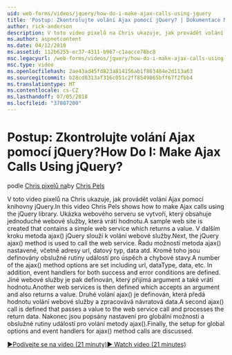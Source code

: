 ```yaml
---
uid: web-forms/videos/jquery/how-do-i-make-ajax-calls-using-jquery
title: 'Postup: Zkontrolujte volání Ajax pomocí jQuery? | Dokumentace Microsoftu'
author: rick-anderson
description: V toto video pixelů na Chris ukazuje, jak provádět volání Ajax pomocí knihovny jQuery. Ukázka webového serveru se vytvoří, který obsahuje jednoduché webové služby, které vrací...
ms.author: aspnetcontent
ms.date: 04/12/2010
ms.assetid: 112b6255-ec37-4311-b967-c1aacce78bc8
msc.legacyurl: /web-forms/videos/jquery/how-do-i-make-ajax-calls-using-jquery
msc.type: video
ms.openlocfilehash: 2ae43ad45fd823a814156ab1f863484e2d113a63
ms.sourcegitcommit: b28cd0313af316c051c2ff8549865bff67f2fbb4
ms.translationtype: MT
ms.contentlocale: cs-CZ
ms.lasthandoff: 07/05/2018
ms.locfileid: "37807200"
---
```

<a name="how-do-i-make-ajax-calls-using-jquery"></a><span data-ttu-id="979ab-105">Postup: Zkontrolujte volání Ajax pomocí jQuery?</span><span class="sxs-lookup"><span data-stu-id="979ab-105">How Do I: Make Ajax Calls Using jQuery?</span></span>
====================
<span data-ttu-id="979ab-106">podle [Chris pixelů na](https://twitter.com/chrispels)</span><span class="sxs-lookup"><span data-stu-id="979ab-106">by [Chris Pels](https://twitter.com/chrispels)</span></span>

<span data-ttu-id="979ab-107">V toto video pixelů na Chris ukazuje, jak provádět volání Ajax pomocí knihovny jQuery.</span><span class="sxs-lookup"><span data-stu-id="979ab-107">In this video Chris Pels shows how to make Ajax calls using the jQuery library.</span></span> <span data-ttu-id="979ab-108">Ukázka webového serveru se vytvoří, který obsahuje jednoduché webové služby, která vrátí hodnotu.</span><span class="sxs-lookup"><span data-stu-id="979ab-108">A sample web site is created that contains a simple web service which returns a value.</span></span> <span data-ttu-id="979ab-109">V dalším kroku metoda ajax() jQuery slouží k volání webové služby.</span><span class="sxs-lookup"><span data-stu-id="979ab-109">Next, the jQuery ajax() method is used to call the web service.</span></span> <span data-ttu-id="979ab-110">Řadu možností metoda ajax() nastavené, včetně adresy url, datový typ, data atd. Kromě toho jsou definovány obslužné rutiny událostí pro úspěch a chybové stavy.</span><span class="sxs-lookup"><span data-stu-id="979ab-110">A number of the ajax() method options are set including url, dataType, data, etc. In addition, event handlers for both success and error conditions are defined.</span></span> <span data-ttu-id="979ab-111">Jiné webové služby je pak definován, který přijímá argument a také vrátí hodnotu.</span><span class="sxs-lookup"><span data-stu-id="979ab-111">Another web services is then defined which accepts an argument and also returns a value.</span></span> <span data-ttu-id="979ab-112">Druhé volání ajax() je definován, která předá hodnotu volání webové služby a zpracovává návratová data.</span><span class="sxs-lookup"><span data-stu-id="979ab-112">A second ajax() call is defined that passes a value to the web service call and processes the return data.</span></span> <span data-ttu-id="979ab-113">Nakonec jsou popsány nastavení pro globální možnosti a obslužné rutiny událostí pro volání metody ajax().</span><span class="sxs-lookup"><span data-stu-id="979ab-113">Finally, the setup for global options and event handlers for ajax() method calls are discussed.</span></span>

[<span data-ttu-id="979ab-114">&#9654;Podívejte se na video (21 minuty)</span><span class="sxs-lookup"><span data-stu-id="979ab-114">&#9654; Watch video (21 minutes)</span></span>](https://channel9.msdn.com/Blogs/ASP-NET-Site-Videos/how-do-i-make-ajax-calls-using-jquery)

